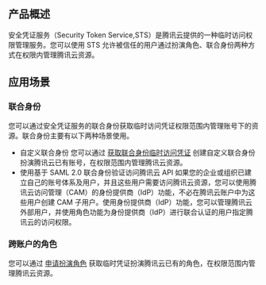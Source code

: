 ## 产品概述
安全凭证服务（Security Token Service,STS）是腾讯云提供的一种临时访问权限管理服务。您可以使用 STS 允许被信任的用户通过扮演角色、联合身份两种方式在权限内管理腾讯云资源。
## 应用场景
### 联合身份
您可以通过安全凭证服务的联合身份获取临时访问凭证权限范围内管理账号下的资源。联合身份主要有以下两种场景使用。
- 自定义联合身份
您可以通过 [获取联合身份临时访问凭证](https://cloud.tencent.com/document/product/598/33416) 创建自定义联合身份扮演腾讯云已有账号，在权限范围内管理腾讯云资源。
- 使用基于 SAML 2.0 联合身份验证访问腾讯云 API
如果您的企业或组织已建立自己的账号体系及用户，并且这些用户需要访问腾讯云资源，您可以使用腾讯云访问管理（CAM）的身份提供商（IdP）功能，不必在腾讯云账户中为这些用户创建 CAM 子用户。使用身份提供商（IdP）功能，您可以管理腾讯云外部用户，并使用角色功能为身份提供商（IdP）进行联合认证的用户指定腾讯云的访问权限。

### 跨账户的角色
您可以通过 [申请扮演角色](https://cloud.tencent.com/document/product/598/33164) 获取临时凭证扮演腾讯云已有的角色，在权限范围内管理腾讯云资源。
